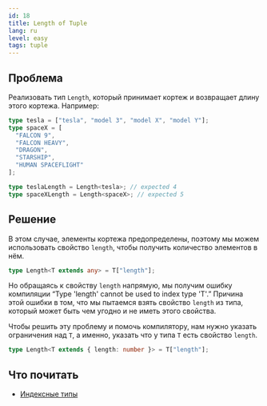 ```yaml
---
id: 18
title: Length of Tuple
lang: ru
level: easy
tags: tuple
---
```


## Проблема

Реализовать тип `Length`, который принимает кортеж и возвращает длину этого
кортежа. Например:

```typescript
type tesla = ["tesla", "model 3", "model X", "model Y"];
type spaceX = [
  "FALCON 9",
  "FALCON HEAVY",
  "DRAGON",
  "STARSHIP",
  "HUMAN SPACEFLIGHT"
];

type teslaLength = Length<tesla>; // expected 4
type spaceXLength = Length<spaceX>; // expected 5
```

## Решение

В этом случае, элементы кортежа предопределены, поэтому мы можем использовать
свойство `length`, чтобы получить количество элементов в нём.

```typescript
type Length<T extends any> = T["length"];
```

Но обращаясь к свойству `length` напрямую, мы получим ошибку компиляции “Type
'length' cannot be used to index type 'T'.” Причина этой ошибки в том, что мы
пытаемся взять свойство `length` из типа, который может быть чем угодно и не
иметь этого свойства.

Чтобы решить эту проблему и помочь компилятору, нам нужно указать ограничения
над `T`, а именно, указать что у типа `T` есть свойство `length`.

```typescript
type Length<T extends { length: number }> = T["length"];
```

## Что почитать

- [Индексные типы](https://www.typescriptlang.org/docs/handbook/2/indexed-access-types.html)
